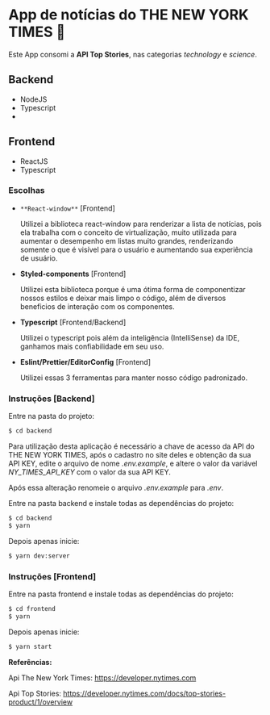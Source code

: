 # App de notícias do THE NEW YORK TIMES  :newspaper:

  Este App consomi a **API Top Stories**, nas categorias *technology* e *science*.  

## Backend
  - NodeJS
  - Typescript
  - 
## Frontend
  - ReactJS
  - Typescript

### Escolhas

- ```**React-window**``` [Frontend]

	Utilizei a biblioteca react-window para renderizar a lista de notícias, pois ela trabalha com o conceito de virtualização, muito utilizada para aumentar o desempenho em listas muito grandes, renderizando somente o que é visível para o usuário e aumentando sua experiência de usuário.


- **Styled-components**  [Frontend]

	Utilizei esta biblioteca porque é uma ótima forma de componentizar nossos estilos e deixar mais limpo o código, além de diversos beneficios de interação com os componentes.


- **Typescript** [Frontend/Backend]

	Utilizei o typescript pois além da inteligência (IntelliSense) da IDE, ganhamos mais confiabilidade em seu uso.


- **Eslint/Prettier/EditorConfig** [Frontend]

	Utilizei essas 3 ferramentas para manter nosso código padronizado.


### Instruções [Backend]

Entre na pasta do projeto:
```sh
$ cd backend
```

Para utilização desta aplicação é necessário a chave de acesso da API do THE NEW YORK TIMES, 
após o cadastro no site deles e obtenção da sua API KEY,
edite o arquivo de nome *.env.example*, e altere o valor da variável *NY_TIMES_API_KEY* com o valor da sua API KEY.


Após essa alteração renomeie o arquivo *.env.example* para *.env*.

Entre na pasta backend e instale todas as dependências do projeto:
```sh
$ cd backend
$ yarn  
```
Depois apenas inicie:

```sh
$ yarn dev:server
```

### Instruções [Frontend]
Entre na pasta frontend e instale todas as dependências do projeto:
```sh
$ cd frontend
$ yarn  
```

Depois apenas inicie:

```sh
$ yarn start
```

**Referências:**

Api The New York Times: https://developer.nytimes.com

Api Top Stories: https://developer.nytimes.com/docs/top-stories-product/1/overview
